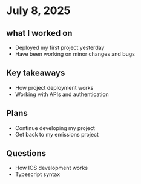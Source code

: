 # July 8, 2025

## what I worked on
- Deployed my first project yesterday
- Have been working on minor changes and bugs

## Key takeaways
- How project deployment works
- Working with APIs and authentication

## Plans
- Continue developing my project
- Get back to my emissions project

## Questions
- How IOS development works
- Typescript syntax